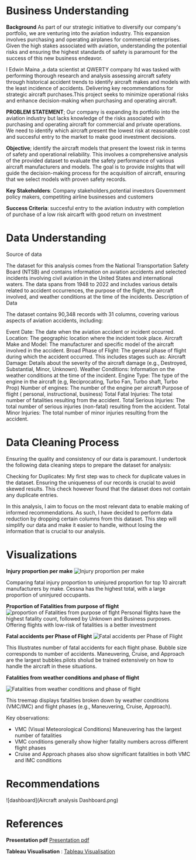 # Business Understanding

**Background**
As part of our strategic initiative to diversify our company's portfolio, we are venturing into the aviation industry. This expansion involves purchasing and operating airplanes for commercial enterprises. Given the high stakes associated with aviation, understanding the potential risks and ensuring the highest standards of safety is paramount for the success of this new business endeavor.

I Edwin Maina ,a data scientist at QWERTY company ltd was tasked with performing thorough research and analysis assessing aircraft safety through historical accident trends to identify aircraft makes and models with the least incidence of accidents. Delivering key recommendations for strategic aircraft purchases.This project seeks to minimize operational risks and enhance decision-making when purchasing and operating aircraft.

**PROBLEM STATEMENT**;
Our company is expanding its portfolio into the aviation industry but lacks knowledge of the risks associated with purchasing and operating aircraft for commercial and private operations. We need to identify which aircraft present the lowest risk at reasonable cost and succesful entry to the market to make good investment decisions. 


**Objective**;
identify the aircraft models that present the lowest risk in terms of safety and operational reliability. This involves a comprehensive analysis of the provided dataset to evaluate the safety performance of various aircraft manufacturers and models. 
The goal is to provide insights that will guide the decision-making process for the acquisition of aircraft, ensuring that we select models with proven safety records.


**Key Stakeholders**: Company stakeholders,potential investors
Government policy makers, competiting airline businesses and customers

**Success Criteria**: succesful entry to the aviation industry with completion of purchase of a low risk aircarft 
with good return on investment


# Data Understanding
Source of data

The dataset for this analysis comes from the National Transportation Safety Board (NTSB) and contains information on aviation accidents and selected incidents involving civil aviation in the United States and international waters. The data spans from 1948 to 2022 and includes various details related to accident occurrences, the purpose of the flight, the aircraft involved, and weather conditions at the time of the incidents.
Description of Data

The dataset contains 90,348 records with 31 columns, covering various aspects of aviation accidents, including:

Event Date: The date when the aviation accident or incident occurred.
Location: The geographic location where the incident took place.
Aircraft Make and Model: The manufacturer and specific model of the aircraft involved in the accident.
Broad Phase of Flight: The general phase of flight during which the accident occurred. This includes stages such as: 
Aircraft Damage: Details about the severity of the aircraft damage (e.g., Destroyed, Substantial, Minor, Unknown).
Weather Conditions: Information on the weather conditions at the time of the incident.
Engine Type: The type of the engine in the aircraft (e.g, Reciprocating, Turbo Fan, Turbo shaft, Turbo Prop)
Number of engines: The number of the engine per aircraft
Purpose of flight ( personal, instructional, business)
Total Fatal Injuries: The total number of fatalities resulting from the accident.
Total Serious Injuries: The total number of serious injuries (non-fatal) resulting from the accident.
Total Minor Injuries: The total number of minor injuries resulting from the accident.

# Data Cleaning Process

Ensuring the quality and consistency of our data is paramount. I undertook the following data cleaning steps to prepare the dataset for analysis:

Checking for Duplicates: My first step was to check for duplicate values in the dataset. Ensuring the uniqueness of our records is crucial to avoid skewed results. This check however found that the dataset does not contain any duplicate entries.

In this analysis, I aim to focus on the most relevant data to enable making of informed recommendations. As such, I have decided to perform data reduction by dropping certain columns from this dataset. This step will simplify our data and make it easier to handle, without losing the information that is crucial to our analysis.

# Visualizations

**Injury proportion per make**
![Injury proportion per make](https://github.com/user-attachments/assets/93ac79dd-8bee-4cc1-b93e-b90d80189e09)

Comparing fatal injury proportion to uninjured proportion for top 10 aircraft manufacturers by make. Cessna has the highest total, with a large proportion of uninjured occupants.


**Proportion of Fatalities from purpose of flight**
![proportion of Fatalities from purpose of flght](https://github.com/user-attachments/assets/995dabd4-c69c-4569-9e8b-e276cbc834f9)
Personal flights have the highest fatality count, followed by Unknown and Business purposes.
Offering flights with low-risk of fatalities is a better investment

**Fatal accidents per Phase of Flight**
![Fatal accidents per Phase of Flight](https://github.com/user-attachments/assets/d409e1a1-0861-476c-8dd6-734016bbaf41)

This Illustrates number of fatal accidents for each flight phase. Bubble size corresponds to number of accidents. Maneuvering, Cruise, and Approach are the largest bubbles.pilots sholud be trained extensively on how to handle the aircraft in these situations.

**Fatalities from weather conditions and phase of flight**

![Fatalities from weather conditions and phase of flight](https://github.com/user-attachments/assets/4a841d65-2d48-4b6e-a1a8-b857681fb66f)

This treemap displays fatalities broken down by weather conditions (VMC/IMC) and flight phases (e.g., Maneuvering, Cruise, Approach).

Key observations:
- VMC (Visual Meteorological Conditions) Maneuvering has the largest number of fatalities
- VMC conditions generally show higher fatality numbers across different flight phases
- Cruise and Approach phases also show significant fatalities in both VMC and IMC conditions

# Recommendations
![dashboard](Aircraft  analysis Dashboard.png)
# References
**Presentation pdf** 
[Presentation pdf](https://github.com/pianch/dsc-phase-1-project-v3/blob/master/Aviation%20data%20analysis.pdf)

**Tableau Visualisation** : 
[Tableau Visualisation](https://public.tableau.com/app/profile/edwin.maina/viz/Book1_17273156398000/AircraftanalysisDashboard?publish=yes)
